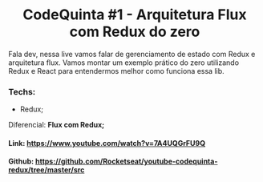 <h1 align="center">CodeQuinta #1 - Arquitetura Flux com Redux do zero</h1>

<p>Fala dev, nessa live vamos falar de gerenciamento de estado com Redux e arquitetura flux. Vamos montar um exemplo prático do zero utilizando Redux e React para entendermos melhor como funciona essa lib.</p>

### Techs:
 - Redux;

<p>Diferencial: <strong>Flux com Redux;</strong></p>

#### Link: https://www.youtube.com/watch?v=7A4UQGrFU9Q
#### Github: https://github.com/Rocketseat/youtube-codequinta-redux/tree/master/src